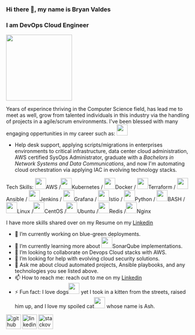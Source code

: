 ### Hi there 👋, my name is Bryan Valdes
### I am DevOps Cloud Engineer
<img src="https://media.giphy.com/media/ule4vhcY1xEKQ/giphy.gif" width='180' height='180'/>

Years of experince thriving in the Computer Science field, has lead me to meet as well, grow from talented individuals in this industry via the handling of projects in a agile/scrum environments. I've been blessed with many engaging oppertunities in my career such as: <img src="https://img.icons8.com/color/48/000000/shooting-stars.png" width='30' height='30'/> 
- Help desk support, applying scripts/migrations in enterprises environments to critical infrastructure, data center cloud administration, AWS certified SysOps Administrator, graduate with a *Bachelors in Network Systems and Data Communications*, and now I'm automating cloud orchestration via applying IAC in evolving technology stacks. 

Tech Skills: <img src="https://img.icons8.com/color/48/000000/amazon-web-services.png" width='30' height='30'/>AWS /<img src="https://img.icons8.com/color/48/000000/kubernetes.png" width='30' height='30'/>Kubernetes / <img src="https://img.icons8.com/color/48/000000/docker.png" width='30' height='30'/>Docker / <img src="https://img.icons8.com/color/48/000000/terraform.png" width='30' height='30'/>Terraform / <img src="https://img.icons8.com/color/48/000000/ansible.png" width='30' height='30'/>Ansible / <img src="https://img.icons8.com/color/48/000000/jenkins.png" width='30' height='30'/>Jenkins / <img src="https://img.icons8.com/color/48/000000/grafana.png" width='30' height='30'/>Grafana / <img src="https://img.icons8.com/color/48/000000/sailing-ship-small.png" width='30' height='30'/>Istio / <img src="https://img.icons8.com/color/48/000000/python--v1.png" width='30' height='30'/>Python / <img src="https://img.icons8.com/color/48/000000/console.png" width='30' height='30'/>BASH /<img src="https://img.icons8.com/color/48/000000/linux--v1.png" width='30' height='30'/>Linux /<img src="https://img.icons8.com/color/48/000000/centos.png" width='30' height='30'/>CentOS /<img src="https://img.icons8.com/color/48/000000/ubuntu--v1.png" width='30' height='30'/>Ubuntu /<img src="https://img.icons8.com/color/48/000000/redis.png" width='30' height='30'/>Redis /<img src="https://img.icons8.com/color/48/000000/nginx.png" width='30' height='30'/>Nginx

I have more skills shared over on my Resume on my [Linkedin](https://www.linkedin.com/in/bryan-valdes-655223182/) 
- 🔭 I’m currently working on blue-green deployments.
- 🌱 I’m currently learning more about <img src="https://img.icons8.com/color/48/000000/radar--v1.png" width='30' height='30'/>SonarQube implementations. 
- 👯 I’m looking to collaborate on Devops Cloud stacks with AWS.
- 🤔 I’m looking for help with evolving cloud security solutions.
- 💬 Ask me about cloud automated projects, Ansible playbooks, and any technologies you see listed above. 
- 📫 How to reach me: reach out to me on my [Linkedin](https://www.linkedin.com/in/bryan-valdes-655223182/)
- ⚡ Fun fact: I love dogs<img src="https://img.icons8.com/color/48/000000/crash-bandicoot.png" width='30' height='30'/> yet I took in a kitten from the streets, raised him up, and I love my spoiled cat<img src="https://img.icons8.com/color/48/000000/tom.png" width='30' height='30'/> whose name is Ash. 


[<img src='https://img.icons8.com/color/48/000000/github--v1.png' alt='github' height='40'>](https://github.com/bvaldes-k9)  [<img src='https://img.icons8.com/color/48/000000/linkedin.png' alt='linkedin' height='40'>](https://www.linkedin.com/in//bryan-valdes-655223182//)  [<img src='https://img.icons8.com/color/48/000000/stackoverflow.png' alt='stackoverflow' height='40'>](https://stackoverflow.com/users/16744984)  
